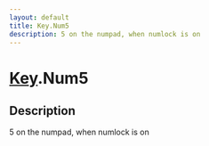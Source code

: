 ```yaml
---
layout: default
title: Key.Num5
description: 5 on the numpad, when numlock is on
---
```

# [Key]({{site.url}}/Pages/Reference/Key.html).Num5

## Description
5 on the numpad, when numlock is on

